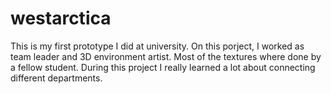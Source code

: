 # westarctica
This is my first prototype I did at university. On this porject, I worked as team leader and 3D environment artist. Most of the textures where done by a fellow student. During this project I really learned a lot about connecting different departments.  
